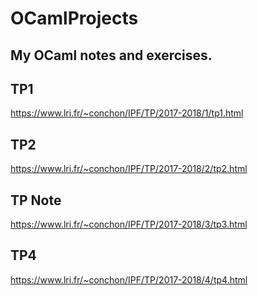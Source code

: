 # OCamlProjects
My OCaml notes and exercises.
---
## TP1
https://www.lri.fr/~conchon/IPF/TP/2017-2018/1/tp1.html

## TP2
https://www.lri.fr/~conchon/IPF/TP/2017-2018/2/tp2.html

## TP Note
https://www.lri.fr/~conchon/IPF/TP/2017-2018/3/tp3.html

## TP4
https://www.lri.fr/~conchon/IPF/TP/2017-2018/4/tp4.html
